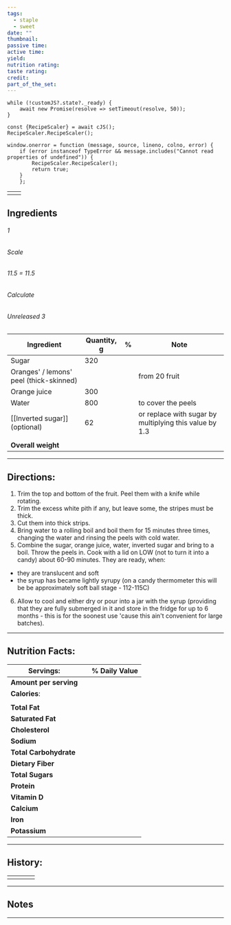 ```yaml
---
tags:
  - staple
  - sweet
date: ""
thumbnail: 
passive time: 
active time: 
yield: 
nutrition rating: 
taste rating: 
credit: 
part_of_the_set:
---
```

```dataviewjs
while (!customJS?.state?._ready) { 
	await new Promise(resolve => setTimeout(resolve, 50)); 
} 

const {RecipeScaler} = await cJS();
RecipeScaler.RecipeScaler();

window.onerror = function (message, source, lineno, colno, error) {
	if (error instanceof TypeError && message.includes("Cannot read properties of undefined")) {
		RecipeScaler.RecipeScaler();
		return true;
	}
    };
```

|     |     |
| --- | --- |
|     |     |


## Ingredients

###### 1
###### Scale
###### 11.5 = 11.5
###### Calculate
###### Unreleased 3

| Ingredient                              | Quantity, g | %   | Note                                                   |
| --------------------------------------- | ----------- | --- | ------------------------------------------------------ |
| Sugar                                   | 320         |     |                                                        |
| Oranges' / lemons' peel (thick-skinned) |             |     | from 20 fruit                                          |
| Orange juice                            | 300         |     |                                                        |
| Water                                   | 800         |     | to cover the peels                                     |
| [[Inverted sugar]] (optional)           | 62          |     | or replace with sugar by multiplying this value by 1.3 |
|                                         |             |     |                                                        |
| **Overall weight**                      |             |     |                                                        |




---
## Directions:

1. Trim the top and bottom of the fruit. Peel them with a knife while rotating.
2. Trim the excess white pith if any, but leave some, the stripes must be thick.
3. Cut them into thick strips. 
4. Bring water to a rolling boil and boil them for 15 minutes three times, changing the water and rinsing the peels with cold water.
5. Combine the sugar, orange juice, water, inverted sugar and bring to a boil. Throw the peels in. Cook with a lid  on LOW (not to turn it into a candy) about 60-90 minutes. They are ready, when:
 - they are translucent and soft
 - the syrup has became lightly syrupy (on a candy thermometer this will be be approximately soft ball stage - 112-115C)
 6. Allow to cool and either dry or pour into a jar with the syrup (providing that they are fully submerged in it and store in the fridge for up to 6 months - this is for the soonest use 'cause this ain't convenient for large batches).

---
## Nutrition Facts:

| **Servings:**          |       | % Daily Value |
| ---------------------- | ----- | ------------- |
| **Amount per serving** |       |               |
| **Calories**:          |       |               |
|                        |       |               |
| **Total Fat**          |       |               |
| **Saturated Fat**      |       |               |
| **Cholesterol**        |       |               |
| **Sodium**             |       |               |
| **Total Carbohydrate** |       |               |
| **Dietary Fiber**      |       |               |
| **Total Sugars**       |       |               |
| **Protein**            |       |               |
| **Vitamin D**          |       |               |
| **Calcium**            |       |               |
| **Iron**               |       |               |
| **Potassium**          |       |               |

---
## History:

|     |                   |                   |                   |
| --- | ----------------- | ----------------- | ----------------- |
|     |                   |                   |                   |


---
## Notes


>

---




